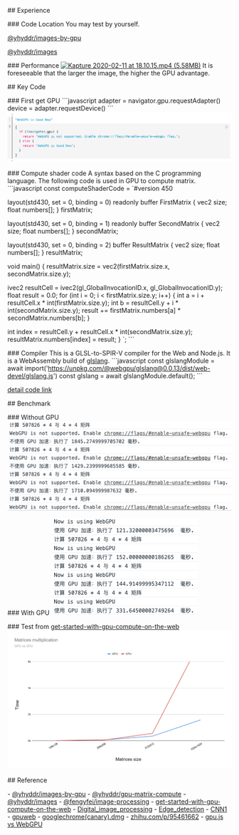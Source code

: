 \## Experience

\### Code Location
You may test by yourself.

[@yhyddr/images-by-gpu](https://observablehq.com/@yhyddr/images-by-gpu)

[@yhyddr/images](https://observablehq.com/@yhyddr/images)

\### Performance
[![Kapture 2020-02-11 at 18.10.15.mp4 (5.58MB)](https://cdn.nlark.com/yuque/0/2020/jpeg/176280/1581416245503-4a673148-dc85-4c6a-ba4c-8648c51d65f3.jpeg?x-oss-process=image/resize,h\_450)](https://www.yuque.com/abser/blog/kmetb0?\_lake\_card=%7B%22status%22%3A%22done%22%2C%22name%22%3A%22Kapture+2020-02-11+at+18.10.15.mp4%22%2C%22size%22%3A5853958%2C%22percent%22%3A0%2C%22id%22%3A%22TLhcV%22%2C%22videoId%22%3A%22052de95cd84144368c6640ff456af226%22%2C%22coverUrl%22%3A%22https%3A%2F%2Fcdn.nlark.com%2Fyuque%2F0%2F2020%2Fjpeg%2F176280%2F1581416245503-4a673148-dc85-4c6a-ba4c-8648c51d65f3.jpeg%22%2C%22aliyunVideoSrc%22%3Anull%2C%22taobaoVideoId%22%3A%22252643675600%22%2C%22uploaderId%22%3A176280%2C%22authKey%22%3A%22YXBwX2tleT04MDAwMDAwMTImYXV0aF9pbmZvPXsidGltZXN0YW1wRW5jcnlwdGVkIjoiMzAyMWQ5YmEyYzdhNjI5MTczY2IwNDcxYjdkOGViYzYifSZkdXJhdGlvbj0mdGltZXN0YW1wPTE1ODM1OTIyNjM%3D%22%2C%22docUrl%22%3A%22https%3A%2F%2Fwww.yuque.com%2Fabser%2Fblog%2Fkmetb0%22%2C%22card%22%3A%22video%22%7D#TLhcV)
It is foreseeable that the larger the image, the higher the GPU advantage.

\## Key Code

\### First get GPU
\`\`\`javascript
adapter = navigator.gpu.requestAdapter()
device = adapter.requestDevice()
\`\`\`
![image.png](assert/1581416454933-a9dea0d7-0537-4e13-b0fb-8a535215f56e.png)

\### Compute shader code
A syntax based on the C programming language. The following code is used in GPU to compute matrix.
\`\`\`javascript
const computeShaderCode = \`#version 450

 layout(std430, set = 0, binding = 0) readonly buffer FirstMatrix {
 vec2 size;
 float numbers[];
 } firstMatrix;

 layout(std430, set = 0, binding = 1) readonly buffer SecondMatrix {
 vec2 size;
 float numbers[];
 } secondMatrix;

 layout(std430, set = 0, binding = 2) buffer ResultMatrix {
 vec2 size;
 float numbers[];
 } resultMatrix;

 void main() {
 resultMatrix.size = vec2(firstMatrix.size.x, secondMatrix.size.y);

 ivec2 resultCell = ivec2(gl\_GlobalInvocationID.x, gl\_GlobalInvocationID.y);
 float result = 0.0;
 for (int i = 0; i < firstMatrix.size.y; i++) {
 int a = i + resultCell.x \* int(firstMatrix.size.y);
 int b = resultCell.y + i \* int(secondMatrix.size.y);
 result += firstMatrix.numbers[a] \* secondMatrix.numbers[b];
 }

 int index = resultCell.y + resultCell.x \* int(secondMatrix.size.y);
 resultMatrix.numbers[index] = result;
 }
\`;
\`\`\`

\### Compiler
This is a GLSL-to-SPIR-V compiler for the Web and Node.js. It is a WebAssembly build of [glslang](https://github.com/KhronosGroup/glslang).
\`\`\`javascript
const glslangModule = await import('https://unpkg.com/@webgpu/glslang@0.0.13/dist/web-devel/glslang.js')
const glslang = await glslangModule.default();
\`\`\`

[detail code link](https://observablehq.com/@yhyddr/gpu-matrix-compute)

\## Benchmark

\### Without GPU
![image.png](assert/1581417178302-df43a88b-83d5-45ec-8da1-a7cb90920f83.png)

\### With GPU
![image.png](assert/1581417243174-b47b9ef6-1109-47b2-9726-08a508e92ffe.png)

\### Test from [get-started-with-gpu-compute-on-the-web](https://developers.google.com/web/updates/2019/08/get-started-with-gpu-compute-on-the-web?hl=zh\_cn)
![gpu-cpu-benchmark.jpg](assert/1581416673151-3725b8cb-3237-4665-9179-2579940dcbf0.jpeg)

\## Reference

\- [@yhyddr/images-by-gpu](https://observablehq.com/@yhyddr/images-by-gpu)
\- [@yhyddr/gpu-matrix-compute](https://observablehq.com/@yhyddr/gpu-matrix-compute)
\- [@yhyddr/images](https://observablehq.com/@yhyddr/images)
\- [@fengyfei/image-processing](https://observablehq.com/@fengyfei/image-processing)
\- [get-started-with-gpu-compute-on-the-web](https://developers.google.com/web/updates/2019/08/get-started-with-gpu-compute-on-the-web?hl=zh\_cn)
\- [Digital\_image\_processing](https://en.wikipedia.org/wiki/Digital\_image\_processing)
\- [Edge\_detection](https://en.wikipedia.org/wiki/Edge\_detection)
\- [CNN1](https://mlnotebook.github.io/post/CNN1/)
\- [gpuweb](https://gpuweb.github.io/gpuweb/)
\- [googlechrome(canary).dmg](https://github.com/yyc-git/MyData/blob/master/3d/googlechrome(canary).dmg)
\- [zhihu.com/p/95461662](https://zhuanlan.zhihu.com/p/95461662)
\- [gpu.js vs WebGPU](https://yrq110.me/post/front-end/try-gpu-operations-in-web/)